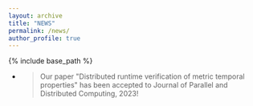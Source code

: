 ```yaml
---
layout: archive
title: "NEWS"
permalink: /news/
author_profile: true
---
```


{% include base_path %}
- > Our paper "Distributed runtime verification of metric temporal properties" has been accepted to Journal of Parallel and Distributed Computing, 2023!